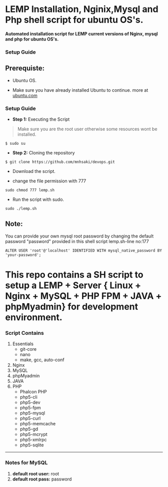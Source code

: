 # LEMP Installation, Nginix,Mysql and Php shell script for ubuntu OS's.

  
   **Automated installation script for LEMP current versions of Nginx, mysql and php for ubuntu OS's.**

   ### Setup Guide
## Prerequiste:
  
   * Ubuntu OS.
  
   * Make sure you have already installed Ubuntu to continue. more at [ubuntu.com](http://www.ubuntu.com/)

### Setup Guide

* **Step 1:** Executing the Script

> Make sure you are the root user otherwise some resources wont be installed.
>
```
$ sudo su
```

* **Step 2:** Cloning the repository

```
$ git clone https://github.com/mnhsaki/devops.git
```

   * Download the script.

   * change the file permission with 777 
  
```
sudo chmod 777 lemp.sh 
```

   * Run the script with sudo.  
  
``` 
sudo ./lemp.sh  
```

## Note:
 
   You can provide your own mysql root password by changing the default password "password" provided in this shell script lemp.sh-line no:177
 
``` 
ALTER USER 'root'@'localhost' IDENTIFIED WITH mysql_native_password BY 'your-password';
```

# This repo contains a SH script to setup a LEMP + Server { Linux + Nginx + MySQL + PHP FPM + JAVA + phpMyadmin} for development environment.


### Script Contains

1. Essentials
    * git-core
    * nano
    * make, gcc, auto-conf
1. Nginx
1. MySQL
1. phpMyadmin
1. JAVA
1. PHP
    * Phalcon PHP
    * php5-cli
    * php5-dev
    * php5-fpm
    * php5-mysql
    * php5-curl
    * php5-memcache
    * php5-gd
    * php5-mcrypt
    * php5-xmlrpc
    * php5-sqlite
   
***

### Notes for MySQL ###

1. **default root user:** root
2. **default root pass:** password




